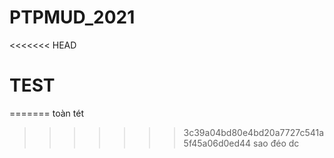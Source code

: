 # PTPMUD_2021
<<<<<<< HEAD
# TEST
=======
toàn tét
 
>>>>>>> 3c39a04bd80e4bd20a7727c541a5f45a06d0ed44
sao đéo dc
